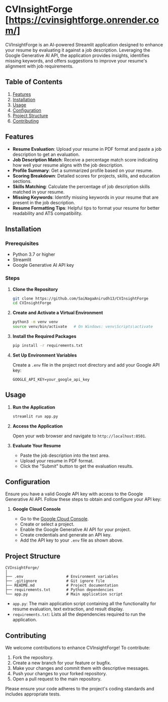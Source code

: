 

# CVInsightForge [https://cvinsightforge.onrender.com/]

CVInsightForge is an AI-powered Streamlit application designed to enhance your resume by evaluating it against a job description. Leveraging the Google Generative AI API, the application provides insights, identifies missing keywords, and offers suggestions to improve your resume's alignment with job requirements.

## Table of Contents

1. [Features](#features)
2. [Installation](#installation)
3. [Usage](#usage)
4. [Configuration](#configuration)
5. [Project Structure](#project-structure)
6. [Contributing](#contributing)


## Features

- **Resume Evaluation**: Upload your resume in PDF format and paste a job description to get an evaluation.
- **Job Description Match**: Receive a percentage match score indicating how well your resume aligns with the job description.
- **Profile Summary**: Get a summarized profile based on your resume.
- **Scoring Breakdown**: Detailed scores for projects, skills, and education sections.
- **Skills Matching**: Calculate the percentage of job description skills matched in your resume.
- **Missing Keywords**: Identify missing keywords in your resume that are present in the job description.
- **Resume Formatting Tips**: Helpful tips to format your resume for better readability and ATS compatibility.

## Installation

### Prerequisites

- Python 3.7 or higher
- Streamlit
- Google Generative AI API key

### Steps

1. **Clone the Repository**

   ```bash
   git clone https://github.com/SaiNagaAnirudh13/CVInsightForge
   cd CVInsightForge
   ```

2. **Create and Activate a Virtual Environment**

   ```bash
   python3 -m venv venv
   source venv/bin/activate   # On Windows: venv\Scripts\activate
   ```

3. **Install the Required Packages**

   ```bash
   pip install -r requirements.txt
   ```

4. **Set Up Environment Variables**

   Create a `.env` file in the project root directory and add your Google API key:

   ```plaintext
   GOOGLE_API_KEY=your_google_api_key
   ```

## Usage

1. **Run the Application**

   ```bash
   streamlit run app.py
   ```

2. **Access the Application**

   Open your web browser and navigate to `http://localhost:8501`.

3. **Evaluate Your Resume**

   - Paste the job description into the text area.
   - Upload your resume in PDF format.
   - Click the "Submit" button to get the evaluation results.

## Configuration

Ensure you have a valid Google API key with access to the Google Generative AI API. Follow these steps to obtain and configure your API key:

1. **Google Cloud Console**

   - Go to the [Google Cloud Console](https://console.cloud.google.com/).
   - Create or select a project.
   - Enable the Google Generative AI API for your project.
   - Create credentials and generate an API key.
   - Add the API key to your `.env` file as shown above.

## Project Structure

```
CVInsightForge/
│
├── .env                   # Environment variables
├── .gitignore             # Git ignore file
├── README.md              # Project documentation
├── requirements.txt       # Python dependencies
└── app.py                 # Main application script
```

- `app.py`: The main application script containing all the functionality for resume evaluation, text extraction, and result display.
- `requirements.txt`: Lists all the dependencies required to run the application.

## Contributing

We welcome contributions to enhance CVInsightForge! To contribute:

1. Fork the repository.
2. Create a new branch for your feature or bugfix.
3. Make your changes and commit them with descriptive messages.
4. Push your changes to your forked repository.
5. Open a pull request to the main repository.

Please ensure your code adheres to the project's coding standards and includes appropriate tests.

